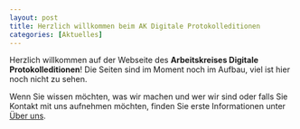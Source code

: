 ```yaml
---
layout: post
title: Herzlich willkommen beim AK Digitale Protokolleditionen
categories: [Aktuelles]
---
```


Herzlich willkommen auf der Webseite des **Arbeitskreises Digitale Protokolleditionen**! Die Seiten sind im Moment noch im Aufbau, viel ist hier noch nicht zu sehen.

Wenn Sie wissen möchten, was wir machen und wer wir sind oder falls Sie Kontakt mit uns aufnehmen möchten, finden Sie erste Informationen unter [Über uns](/ueber-uns).



